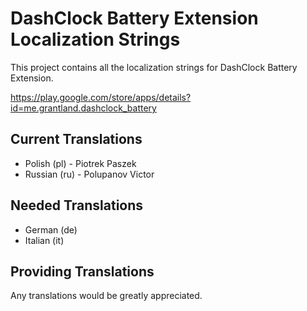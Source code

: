 # DashClock Battery Extension Localization Strings

This project contains all the localization strings for DashClock Battery Extension.

https://play.google.com/store/apps/details?id=me.grantland.dashclock_battery


## Current Translations

* Polish (pl) - Piotrek Paszek
* Russian (ru) - Polupanov Victor


## Needed Translations

* German (de)
* Italian (it)


## Providing Translations

Any translations would be greatly appreciated.
